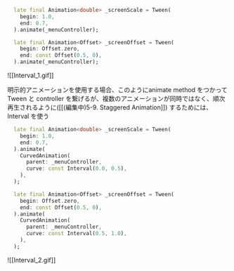 
```dart
  late final Animation<double> _screenScale = Tween(
    begin: 1.0,
    end: 0.7,
  ).animate(_menuController);

  late final Animation<Offset> _screenOffset = Tween(
    begin: Offset.zero,
    end: const Offset(0.5, 0),
  ).animate(_menuController);
```

![[Interval_1.gif]]

明示的アニメーションを使用する場合、このようにanimate method をつかってTween と controller を繋げるが、複数のアニメーションが同時ではなく、順次再生されるように([[(編集中)5-9. Staggered Animation]]) するためには、Interval を使う

```dart
  late final Animation<double> _screenScale = Tween(
    begin: 1.0,
    end: 0.7,
  ).animate(
    CurvedAnimation(
      parent: _menuController,
      curve: const Interval(0.0, 0.5),
    ),
  );

  late final Animation<Offset> _screenOffset = Tween(
    begin: Offset.zero,
    end: const Offset(0.5, 0),
  ).animate(
    CurvedAnimation(
      parent: _menuController,
      curve: const Interval(0.5, 1.0),
    ),
  );
```

![[Interval_2.gif]]